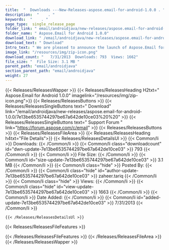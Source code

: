```yaml
---
title:  "  Downloads ---New-Releases-aspose.email-for-android-1.0.0 . " 
description:  "    . " 
keywords:  "    . " 
page_type:  single_release_page
folder_link: " email/androidjava/new-releases/aspose.email-for-android-1.0.0/"
folder_name: " Aspose.Email for Android 1.0.0"
download_link: " /email/androidjava/new-releases/aspose.email-for-android-1.0.0/7e13be6535744297be67a642de10ce03"
download_text: " Download"
Intro_text: " We are pleased to announce the launch of Aspose.Email for Android 1.0.0, an API ..."
image_link: "/resources/img/zip-icon.png"
download_count: "   7/31/2013  Downloads: 793  Views: 1662"
file_size: "  File Size: 3.1 MB "
parent_path: "email/androidjava"
section_parent_path: "email/androidjava"
weight: 27
---
```


{{< Releases/ReleasesWapper >}}
  {{< Releases/ReleasesHeading H2txt=" Aspose.Email for Android 1.0.0" imagelink="/resources/img/zip-icon.png">}}
  {{< Releases/ReleasesButtons >}}
    {{< Releases/ReleasesSingleButtons text=" Download" link="/email/androidjava/new-releases/aspose.email-for-android-1.0.0/7e13be6535744297be67a642de10ce03%20%20" >}}
    {{< Releases/ReleasesSingleButtons text=" Support Forum " link="https://forum.aspose.com/c/email" >}}
  {{< Releases/ReleasesButtons >}}
  {{< Releases/ReleasesFileArea >}}
    {{< Releases/ReleasesHeading h4txt="File Details">}}
    {{< Releases/ReleasesDetailsUl >}}
            {{< Common/li  >}} Downloads: {{< /Common/li >}} 
      {{< Common/li class="downloadcount" id="dwn-update-7e13be6535744297be67a642de10ce03" >}} 793 {{< /Common/li >}} 
      {{< Common/li  >}} File Size: {{< /Common/li >}} 
      {{< Common/li id="size-update-7e13be6535744297be67a642de10ce03" >}} 3.1 MB {{< /Common/li >}} 
      {{< Common/li  class="hide" >}} Posted By: {{< /Common/li >}} 
      {{< Common/li class="hide" id="author-update-7e13be6535744297be67a642de10ce03" >}} zaheer.tariq {{< /Common/li >}} 
      {{< Common/li class="hide"  >}} Views: {{< /Common/li >}} 
      {{< Common/li class="hide" id="view-update-7e13be6535744297be67a642de10ce03" >}} 1663 {{< /Common/li >}} 
      {{< Common/li  >}} Date Added: {{< /Common/li >}} 
      {{< Common/li id="added-update-7e13be6535744297be67a642de10ce03" >}} 7/31/2013 {{< /Common/li >}} 

    {{< /Releases/ReleasesDetailsUl >}}

  {{< Releases/ReleasesFileFeatures >}}
      
  {{< /Releases/ReleasesFileFeatures >}}
 {{< /Releases/ReleasesFileArea >}}
{{< /Releases/ReleasesWapper >}}


